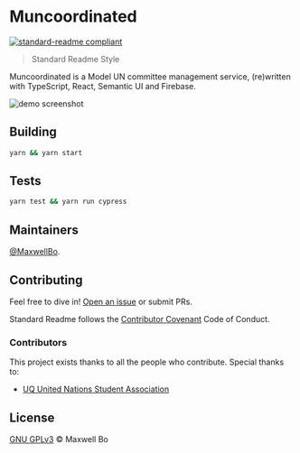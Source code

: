 # Muncoordinated

[![standard-readme compliant](https://img.shields.io/badge/readme%20style-standard-brightgreen.svg?style=flat-square)](https://github.com/RichardLitt/standard-readme)

> Standard Readme Style

Muncoordinated is a Model UN committee management service, (re)written with TypeScript, React, Semantic UI and Firebase.

![demo screenshot](public/promo.png)


## Building


```sh
yarn && yarn start
```

## Tests


```sh
yarn test && yarn run cypress
```


## Maintainers

[@MaxwellBo](https://github.com/MaxwellBo).

## Contributing

Feel free to dive in! [Open an issue](https://github.com/MaxwellBo/Muncoordinated-2/issues/new) or submit PRs.

Standard Readme follows the [Contributor Covenant](http://contributor-covenant.org/version/1/3/0/) Code of Conduct.

### Contributors

This project exists thanks to all the people who contribute. Special thanks to:

- [UQ United Nations Student Association](https://www.facebook.com/UQUNSA/)


## License

[GNU GPLv3](LICENSE) © Maxwell Bo
